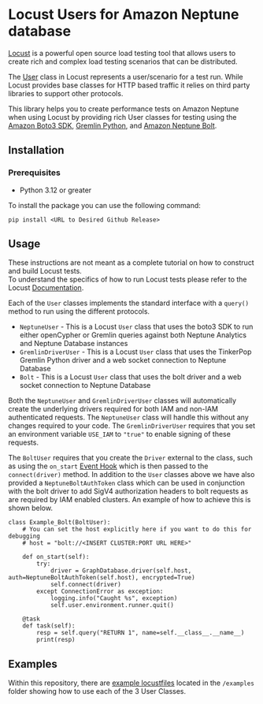 # Locust Users for Amazon Neptune database

[Locust](https://locust.io/) is a powerful open source load testing tool that allows users to create rich and complex load testing scenarios that can be distributed.

The [User](https://docs.locust.io/en/stable/writing-a-locustfile.html#user-class) class in Locust represents a user/scenario for a test run.  While Locust provides base classes for HTTP based traffic it relies on third party libraries to support other protocols.

This library helps you to create performance tests on Amazon Neptune when using Locust by providing rich User classes for testing using the [Amazon Boto3 SDK](https://boto3.amazonaws.com/), [Gremlin Python](https://pypi.org/project/gremlinpython/), and [Amazon Neptune Bolt](https://docs.aws.amazon.com/neptune/latest/userguide/access-graph-opencypher-bolt.html).

## Installation

### Prerequisites

* Python 3.12 or greater

To install the package you can use the following command:

`pip install <URL to Desired Github Release>`


## Usage

These instructions are not meant as a complete tutorial on how to construct and build Locust tests.  
To understand the specifics of how to run Locust tests please refer to the Locust [Documentation](https://docs.locust.io/en/stable/what-is-locust.html).


Each of the `User` classes implements the standard interface with a `query()` method to run using the different protocols.

* `NeptuneUser` - This is a Locust `User` class that uses the boto3 SDK to run either openCypher or Gremlin queries against both Neptune Analytics and Neptune Database instances
* `GremlinDriverUser` - This is a Locust `User` class that uses the TinkerPop Gremlin Python driver and a web socket connection to Neptune Database
* `Bolt` - This is a Locust `User` class that uses the bolt driver and a web socket connection to Neptune Database

Both the `NeptuneUser` and `GremlinDriverUser` classes will automatically create the underlying drivers required for both IAM and non-IAM authenticated requests. The `NeptuneUser` class will handle this without any changes required to your code.  The `GremlinDriverUser` requires that you set an environment variable `USE_IAM` to `"true"` to enable signing of these requests.  

The `BoltUser` requires that you create the `Driver` external to the class, such as using the `on_start` [Event Hook](https://docs.locust.io/en/stable/extending-locust.html) which is then passed to the `connect(driver)` method.  In addition to the `User` classes above we have also provided a `NeptuneBoltAuthToken` class which can be used in conjunction with the bolt driver to add SigV4 authorization headers to bolt requests as are required by IAM enabled clusters.  An example of how to achieve this is shown below.

```
class Example_Bolt(BoltUser):
    # You can set the host explicitly here if you want to do this for debugging
    # host = "bolt://<INSERT CLUSTER:PORT URL HERE>"

    def on_start(self):
        try:
            driver = GraphDatabase.driver(self.host, auth=NeptuneBoltAuthToken(self.host), encrypted=True)
            self.connect(driver)
        except ConnectionError as exception:
            logging.info("Caught %s", exception)
            self.user.environment.runner.quit()

    @task
    def task(self):
        resp = self.query("RETURN 1", name=self.__class__.__name__)
        print(resp)
```

## Examples

Within this repository, there are [example locustfiles](https://docs.locust.io/en/stable/what-is-locust.htm) located in the `/examples` folder showing how to use each of the 3 User Classes.
